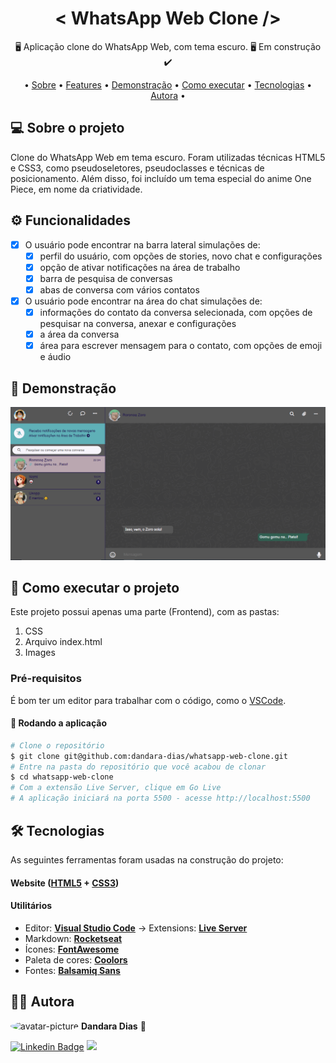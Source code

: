 <h1 align="center">< WhatsApp Web Clone /></h1>

<p align="center">🖥️ Aplicação clone do WhatsApp Web, com tema escuro. 🖥️ Em construção ✔️</p>

<p align="center">
• <a href="#-sobre-o-projeto">Sobre</a> •
 <a href="#%EF%B8%8F-funcionalidades">Features</a> • 
 <a href="#-demonstra%C3%A7%C3%A3o">Demonstração</a> • 
 <a href="#-como-executar-o-projeto">Como executar</a> • 
 <a href="#-tecnologias">Tecnologias</a> •
 <a href="#%EF%B8%8F-autora">Autora</a> •
</p>

## 💻 Sobre o projeto

Clone do WhatsApp Web em tema escuro. Foram utilizadas técnicas HTML5 e CSS3, como pseudoseletores, pseudoclasses e técnicas de posicionamento. Além disso, foi incluído um tema especial do anime One Piece, em nome da criatividade. 

## ⚙️ Funcionalidades

- [x] O usuário pode encontrar na barra lateral simulações de:
  - [x] perfil do usuário, com opções de stories, novo chat e configurações
  - [x] opção de ativar notificações na área de trabalho
  - [x] barra de pesquisa de conversas
  - [x] abas de conversa com vários contatos

- [x] O usuário pode encontrar na área do chat simulações de:
  - [x] informações do contato da conversa selecionada, com opções de pesquisar na conversa, anexar e configurações
  - [x] a área da conversa
  - [x] área para escrever mensagem para o contato, com opções de emoji e áudio

## 🎨 Demonstração

<p align="center">
  <img alt="wpp" title="#wpp" src="wpp.png" width="800px">
</p>

## 🚀 Como executar o projeto

Este projeto possui apenas uma parte (Frontend), com as pastas:
1. CSS 
2. Arquivo index.html
3. Images

### Pré-requisitos

É bom ter um editor para trabalhar com o código, como o [VSCode](https://code.visualstudio.com/).

#### 🎲 Rodando a aplicação

``` bash
# Clone o repositório
$ git clone git@github.com:dandara-dias/whatsapp-web-clone.git
# Entre na pasta do repositório que você acabou de clonar
$ cd whatsapp-web-clone
# Com a extensão Live Server, clique em Go Live
# A aplicação iniciará na porta 5500 - acesse http://localhost:5500 
```
## 🛠 Tecnologias

As seguintes ferramentas foram usadas na construção do projeto:

#### **Website** ([HTML5](https://developer.mozilla.org/en-US/docs/Web/HTML) + [CSS3](https://developer.mozilla.org/pt-BR/docs/Web/CSS))

#### **Utilitários**

-   Editor:  **[Visual Studio Code](https://code.visualstudio.com/)**  → Extensions:  **[Live Server](https://marketplace.visualstudio.com/items?itemName=ritwickdey.LiveServer)**
-   Markdown:  **[Rocketseat](https://blog.rocketseat.com.br/como-fazer-um-bom-readme/)**
-   Ícones:  **[FontAwesome](https://fontawesome.com/)**
-   Paleta de cores: **[Coolors](https://coolors.co/palette/565656-baa7b0-5fb0b7-190e4f-f7f5fb)**
-   Fontes:  **[Balsamiq Sans](https://fonts.google.com/share?selection.family=Balsamiq%20Sans)**

## 🦸‍♀️ Autora

 <img style="border-radius: 50%;" src="https://avatars.githubusercontent.com/u/85723209?v=4" width="100px;" alt="avatar-picture"/>
 <b>Dandara Dias</b> 🎀
 
[![Linkedin Badge](https://img.shields.io/badge/-LinkedIn-%230077B5?style=for-the-badge&logo=linkedin&logoColor=white&link=https://www.linkedin.com/in/dandara-dias/)](https://www.linkedin.com/in/dandara-dias/) 
<a href = "mailto:dandaradias.contato@gmail.com"><img src="https://img.shields.io/badge/-Gmail-%23333?style=for-the-badge&logo=gmail&logoColor=white" target="_blank"></a>
